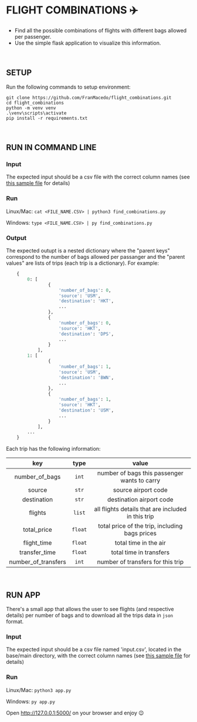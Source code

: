 # FLIGHT COMBINATIONS :airplane:

- Find all the possible combinations of flights with different bags allowed per passenger. 
- Use the simple flask application to visualize this information.

<br />

## SETUP

Run the following commands to setup environment:

``` 
git clone https://github.com/FranMacedo/flight_combinations.git
cd flight_combinations
python -m venv venv
.\venv\scripts\activate
pip install -r requirements.txt
```
<br />

## RUN IN COMMAND LINE

### Input
The expected input should be a csv file with the correct column names (see [this sample file](input.csv) for details)

### Run

Linux/Mac:
    ```
    cat <FILE_NAME.CSV> | python3 find_combinations.py          
    ```

Windows:
    ```
    type <FILE_NAME.CSV> | py find_combinations.py          
    ```

### Output
The expected outupt is a nested dictionary where the "parent keys" correspond to the number of bags allowed per passanger and the  "parent values" are lists of trips (each trip is a dictionary). For example:

```python
    {
        0: [
                {
                    'number_of_bags': 0,
                    'source': 'USM',
                    'destination': 'HKT',
                    ...
                },
                {
                    'number_of_bags': 0,
                    'source': 'HKT',
                    'destination': 'DPS',
                    ...
                }
            ],
        1: [
                {
                    'number_of_bags': 1,
                    'source': 'USM',
                    'destination': 'BWN',
                    ...
                },
                {
                    'number_of_bags': 1,
                    'source': 'HKT',
                    'destination': 'USM',
                    ...
                }
            ],
        ...
    }
```
Each trip has the following information:


| key            | type  | value |
| :-------------:|:-----:|:-----:|
| number_of_bags | `int` | number of bags this passenger wants to carry |
| source      | `str` | source airport code |
| destination      | `str` | destination airport code |
| flights      | `list` | all flights details that are included in this trip |
| total_price      | `float` | total price of the trip, including bags prices |
| flight_time      | `float` | total time in the air |
| transfer_time      | `float` | total time in transfers |
| number_of_transfers      | `int` | number of transfers for this trip |



<br />

## RUN APP
There's a small app that allows the user to see flights (and respective details) per number of bags and to download all the trips data in `json` format.

### Input
The expected input should be a csv file named 'input.csv', located in the base/main directory, with the correct column names (see [this sample file](input.csv) for details)

### Run

Linux/Mac:
    ```
    python3 app.py          
    ```

Windows:
    ```
    py app.py                   
    ```

Open http://127.0.0.1:5000/ on your browser and enjoy :wink:
